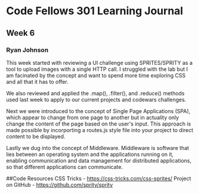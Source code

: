 # Code Fellows 301 Learning Journal
## Week 6
### Ryan Johnson
This week started with reviewing a UI challenge using SPRITES/SPRITY as a tool to upload images with a single HTTP call. I struggled with the lab but I am facinated by the concept and want to spend more time exploring CSS and all that it has to offer.

We also reviewed and applied the .map(), .filter(), and .reduce() methods used last week to apply to our current projects and codewars challenges.

Next we were introduced to the concept of Single Page Applications (SPA), which appear to change from one page to another but in actuality only change the content of the page based on the user's input. This approach is made possible by incorporting a routes.js style file into your project to direct content to be displayed.

Lastly we dug into the concept of Middleware. Middleware is software that lies between an operating system and the applications running on it, enabling communication and data management for distributed applications, so that different applications can communicate.

##Code Resources
CSS Tricks - https://css-tricks.com/css-sprites/
Project on GitHub - https://github.com/sprity/sprity
